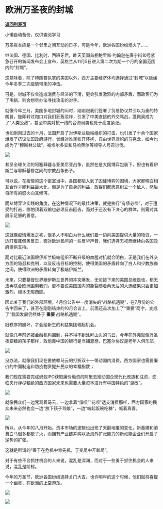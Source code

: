 # 欧洲万圣夜的封城

[**返回列表页**](/gzh/政事堂2019)

小懒自动备份，仅供查阅学习

万圣夜本应是一个邻里之间互动的日子，可是今年，欧洲各国纷纷熄火了......

  

继法国、德国、比利时、西班牙后，昨天英国首相鲍里斯·约翰逊在唐宁街10号紧急召开的新闻发布会上宣布，英格兰从11月5日进入第二次为期一个月的全国范围内的“封城”。

  

这意味着，除了特朗普执掌的美国以外，西方主要经济体均选择通过“封城”以延缓今年冬季二次疫情带来的冲击。

  

可是，封城不仅会造成消费与经济的下滑，更会引发激烈的内部矛盾，而政客们为了甩锅，则会想尽办法寻找攻击的对手。

  

就像今年三月，美国多地封城的同时，刚刚跟我们签署了贸易协议并引以为豪的特朗普，旋即转过炮口对我们狂轰滥炸，引发了中美直接的外交骂战，蓬佩奥成为了“人类公敌”，甚至中美对抗一线的台海局势也处于高度紧张。

  

也如刚刚过去的十月，法国开启了对伊斯兰极端组织的打击，也引发了十余个国家爆发了抗议法国政府游行，曾经对难民张开怀抱，自由世界旗帜的马克龙，如今也成为了“穆斯林公敌”，被埃尔多安和马哈蒂尔等领导人号召讨伐。

  

![](https://mmbiz.qpic.cn/mmbiz_png/rxhS23yu8cOsQSCWuTSDWgYYKdU57ekib48qxCgSXC1lDuyB6bnB84yRVfSe8OlWPU6oObHaA3G3ffknHZaeGUg/640?wx_fmt=png)

  

甚至全球关注的阿塞拜疆与亚美尼亚战争，虽然在是大国博弈包装下，但也有着伊斯兰与耶稣基督之间的宗教战争影子。  

  

可以说，在疫情的这个密室当中，各国都陷入到了囚徒博弈的困境，大家都明白相互合作才能利益最大化，但是为了自身的利益，政客们都愿意树立一个敌人，然后将所有的怒火向其倾泻。  

  

而从博弈论实践的角度，在这种情况下的最佳决策，就是执行“有债必偿”，对于遭受的打击，哪怕顶着双输也必须反击回去，而对于还没有下决心的群体，则需对其展示足够的善意。  

  

![](https://mmbiz.qpic.cn/mmbiz_jpg/rxhS23yu8cOsQSCWuTSDWgYYKdU57ekib1aMkmU3Wsh2qydjjXDdcr3d3eUxOVszVxg2icUc8PWunp2GL7ohVibqA/640?wx_fmt=jpeg)

  

这就像疫情爆发之初，很多人不明白为什么我们要一边向美国提供大量的物资，一边盯着蓬佩奥反击，面对欧洲民间的一些反华声音，我们选择无视而继续向各国政府提供支持。  

  

而对比最近法国跟伊斯兰极端组织不断升级的血腥对抗就会明白，正是我们在外交方面的隐忍和克制，以及反击目标的控制，使得美国的矛盾转向了白人和少数族裔之间，使得欧洲的矛盾转向了极端伊斯兰。  

  

未来，只要基督世界跟伊斯兰世界的冲突爆发，无论接下来的美国总统是谁，都无法再联合欧洲围剿我们，更不要说美国国内的撕裂随着两天后的大选结果只会更加激烈，根本无暇西顾。

  

因此关于我们的外部环境，4月份公告中一度消失的“战略机遇期”，在7月份的公告中回来了，甚至在刚刚结束的10月会议上，前面还首次加上了“重要”两字，变成了“我国发展仍然处于
**重要** 战略机遇期”。  

  

旧秩序的崩坏，才会给新生的利益集团崛起机会。

  

就像几年前还被金融机构围剿，并不得不到处拜山头的马云，今年在外滩就像万圣夜要糖的孩子那样，敢炮轰中国的银行是当铺思想，巴塞尔协议是老年人俱乐部。

  

![](https://mmbiz.qpic.cn/mmbiz_jpg/rxhS23yu8cOsQSCWuTSDWgYYKdU57ekibg7WMZHiczLT738unKVYHicP85XdpYVWwKUmXfIpnhFq4frkORelb4bfA/640?wx_fmt=jpeg)

  

没办法，就像我们现在要依赖马云的打折双十一带动国内消费，西方国家也需要廉价的中国制造和防疫物资提升民众的幸福指数；

  

我们现在需要完成蚂蚁IPO获取廉价融资的阿里去推动国企现代化改造和注资，面临央行弹尽粮绝的西方国家未来也需要大量资本进行有中国特色的“混改”。

  

![](https://mmbiz.qpic.cn/mmbiz_jpg/rxhS23yu8cOsQSCWuTSDWgYYKdU57ekib0fBOBxnYuCvt8I35IXCkF0X8bbaOs0zwn1ZQpkFVHr710DxO6vqWicA/640?wx_fmt=jpeg)

  

就像民众们一边咒骂着马云，一边拿着“借呗”“花呗”透支消费那样，西方国家的民众未来必然也会一边“放下筷子骂娘”，一边“端起饭碗吃糖”，喊着真香。

  

![](https://mmbiz.qpic.cn/mmbiz_jpg/rxhS23yu8cOsQSCWuTSDWgYYKdU57ekib6pMia8p9PfvrjvKzPzpFjywfsUpoKTibJVSp6at5PGYv9VBydxydmZeQ/640?wx_fmt=jpeg)

  

所以，从今年的八月开始，资本市场的逻辑也出现了天翻地覆的变化，新基建和消费白马很多都歇了火，而拥有产业链并购以及海外扩张能力的新动能企业们开启了逆势的扩张。  

  

这就是所谓的“善于在危机中育先机，于变局中开新局”。

  

对于有些不会抓住机会的人来说，混乱是深渊，而对于一些勇于抓住机会的人来说，混乱是阶梯。

  

今年的万圣节，欧洲各国纷纷选择关门大吉，也许明年的这个时候，他们就将喜提一个幽灵，在欧洲的上空游荡。

  

![](https://mmbiz.qpic.cn/mmbiz_png/rxhS23yu8cOsQSCWuTSDWgYYKdU57ekib7oH3GdTdNbIfIgG74cx177h8XWbrVheDLI29PnWibnicX4Rf461MSJ8w/640?wx_fmt=png)

  

![](https://mmbiz.qpic.cn/mmbiz_jpg/rxhS23yu8cPp0iaKAfe0ZsWfgGcY72o9Nror8TicrtnlDsqzY7y4Kum4fM3X0FMEGlbvm9HvZUiaETSnLt4DHNLbQ/640?wx_fmt=jpeg)

